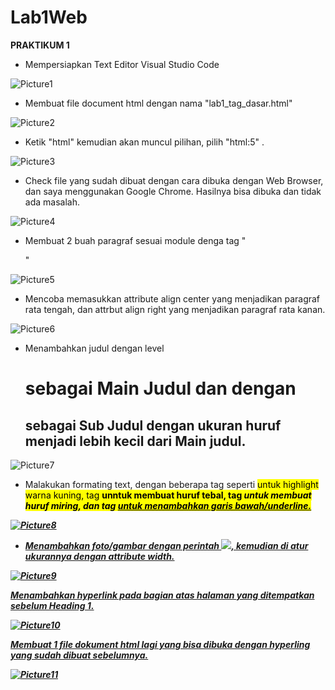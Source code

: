 # Lab1Web

**PRAKTIKUM 1**

+ Mempersiapkan Text Editor Visual Studio Code

![Picture1](https://user-images.githubusercontent.com/56189248/113628365-fd0de200-968e-11eb-96c4-b3b78841ae54.png)

+ Membuat file document html dengan nama "lab1_tag_dasar.html"

![Picture2](https://user-images.githubusercontent.com/56189248/113628310-ea93a880-968e-11eb-8a5b-109a0582902c.png)

+ Ketik "html" kemudian akan muncul pilihan, pilih "html:5" .

![Picture3](https://user-images.githubusercontent.com/56189248/113628315-ec5d6c00-968e-11eb-8f9f-865870d19287.png)

+ Check file yang sudah dibuat dengan cara dibuka dengan Web Browser, dan saya menggunakan Google Chrome.
Hasilnya bisa dibuka dan tidak ada masalah.

![Picture4](https://user-images.githubusercontent.com/56189248/113628319-ed8e9900-968e-11eb-9c3e-a420b4639c10.png)

+ Membuat 2 buah paragraf sesuai module denga tag "<p>"

![Picture5](https://user-images.githubusercontent.com/56189248/113628323-eebfc600-968e-11eb-8d45-b2d8135a58c6.png)

+ Mencoba memasukkan attribute align center yang menjadikan paragraf rata tengah, dan attrbut align right yang menjadikan paragraf rata kanan.

![Picture6](https://user-images.githubusercontent.com/56189248/113628328-f0898980-968e-11eb-8e92-17d8a07aedea.png)

+ Menambahkan judul dengan level <h1> sebagai Main Judul dan dengan <h2> sebagai Sub Judul dengan ukuran huruf menjadi lebih kecil dari Main judul.

![Picture7](https://user-images.githubusercontent.com/56189248/113628333-f2534d00-968e-11eb-96c2-8f9d4c99a165.png)

+ Malakukan formating text, dengan beberapa tag seperti <mark> untuk highlight warna kuning, tag <b> unntuk membuat huruf tebal,
tag <i> untuk membuat huruf miring, dan tag <u> untuk menambahkan garis bawah/underline.

![Picture8](https://user-images.githubusercontent.com/56189248/113628342-f41d1080-968e-11eb-993a-b0d8630e92ec.png)

+ Menambahkan foto/gambar dengan perintah <img src="file name.image format">,  kemudian di atur ukurannya dengan attribute width.

![Picture9](https://user-images.githubusercontent.com/56189248/113628345-f5e6d400-968e-11eb-9f3e-22003e04e508.png)

Menambahkan hyperlink pada bagian atas halaman yang ditempatkan sebelum Heading 1.

![Picture10](https://user-images.githubusercontent.com/56189248/113628353-f8492e00-968e-11eb-9f00-16f289b4f5a9.png)

Membuat 1 file dokument html lagi yang bisa dibuka dengan hyperling yang sudah dibuat sebelumnya.

![Picture11](https://user-images.githubusercontent.com/56189248/113628359-fb441e80-968e-11eb-8d8d-af736b9acbca.png)

